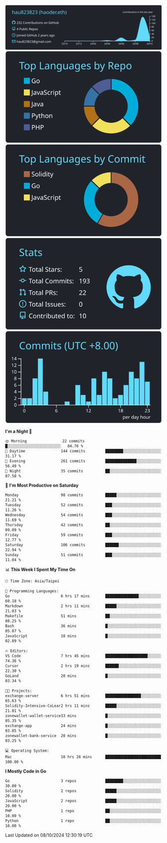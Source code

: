 [![](https://raw.githubusercontent.com/hau823823/hau823823/master/profile-summary-card-output/react/0-profile-details.svg)](https://github.com/vn7n24fzkq/github-profile-summary-cards)
[![](https://raw.githubusercontent.com/hau823823/hau823823/master/profile-summary-card-output/react/1-repos-per-language.svg)](https://github.com/vn7n24fzkq/github-profile-summary-cards) [![](https://raw.githubusercontent.com/hau823823/hau823823/master/profile-summary-card-output/react/2-most-commit-language.svg)](https://github.com/vn7n24fzkq/github-profile-summary-cards)
[![](https://raw.githubusercontent.com/hau823823/hau823823/master/profile-summary-card-output/react/3-stats.svg)](https://github.com/vn7n24fzkq/github-profile-summary-cards) [![](https://raw.githubusercontent.com/hau823823/hau823823/master/profile-summary-card-output/react/4-productive-time.svg)](https://github.com/vn7n24fzkq/github-profile-summary-cards)

<!--START_SECTION:waka-->
**I'm a Night 🦉** 

```text
🌞 Morning                22 commits          █░░░░░░░░░░░░░░░░░░░░░░░░   04.76 % 
🌆 Daytime                144 commits         ████████░░░░░░░░░░░░░░░░░   31.17 % 
🌃 Evening                261 commits         ██████████████░░░░░░░░░░░   56.49 % 
🌙 Night                  35 commits          ██░░░░░░░░░░░░░░░░░░░░░░░   07.58 % 
```
📅 **I'm Most Productive on Saturday** 

```text
Monday                   98 commits          █████░░░░░░░░░░░░░░░░░░░░   21.21 % 
Tuesday                  52 commits          ███░░░░░░░░░░░░░░░░░░░░░░   11.26 % 
Wednesday                54 commits          ███░░░░░░░░░░░░░░░░░░░░░░   11.69 % 
Thursday                 42 commits          ██░░░░░░░░░░░░░░░░░░░░░░░   09.09 % 
Friday                   59 commits          ███░░░░░░░░░░░░░░░░░░░░░░   12.77 % 
Saturday                 106 commits         ██████░░░░░░░░░░░░░░░░░░░   22.94 % 
Sunday                   51 commits          ███░░░░░░░░░░░░░░░░░░░░░░   11.04 % 
```


📊 **This Week I Spent My Time On** 

```text
🕑︎ Time Zone: Asia/Taipei

💬 Programming Languages: 
Go                       6 hrs 17 mins       ███████████████░░░░░░░░░░   60.18 % 
Markdown                 2 hrs 11 mins       █████░░░░░░░░░░░░░░░░░░░░   21.03 % 
Makefile                 51 mins             ██░░░░░░░░░░░░░░░░░░░░░░░   08.25 % 
Bash                     36 mins             █░░░░░░░░░░░░░░░░░░░░░░░░   05.87 % 
JavaScript               18 mins             █░░░░░░░░░░░░░░░░░░░░░░░░   02.89 % 

🔥 Editors: 
VS Code                  7 hrs 45 mins       ███████████████████░░░░░░   74.36 % 
Cursor                   2 hrs 19 mins       ██████░░░░░░░░░░░░░░░░░░░   22.30 % 
GoLand                   20 mins             █░░░░░░░░░░░░░░░░░░░░░░░░   03.34 % 

🐱‍💻 Projects: 
exchange-server          6 hrs 51 mins       ████████████████░░░░░░░░░   65.63 % 
Solidity-Intensive-CoLear2 hrs 11 mins       █████░░░░░░░░░░░░░░░░░░░░   21.01 % 
zonewallet-wallet-service33 mins             █░░░░░░░░░░░░░░░░░░░░░░░░   05.35 % 
exchange-app             24 mins             █░░░░░░░░░░░░░░░░░░░░░░░░   03.85 % 
zonewallet-bank-service  20 mins             █░░░░░░░░░░░░░░░░░░░░░░░░   03.25 % 

💻 Operating System: 
Mac                      10 hrs 26 mins      █████████████████████████   100.00 % 
```

**I Mostly Code in Go** 

```text
Go                       3 repos             ████████░░░░░░░░░░░░░░░░░   30.00 % 
Solidity                 2 repos             █████░░░░░░░░░░░░░░░░░░░░   20.00 % 
JavaScript               2 repos             █████░░░░░░░░░░░░░░░░░░░░   20.00 % 
PHP                      1 repo              ██░░░░░░░░░░░░░░░░░░░░░░░   10.00 % 
Python                   1 repo              ██░░░░░░░░░░░░░░░░░░░░░░░   10.00 % 
```




 Last Updated on 08/10/2024 12:30:19 UTC
<!--END_SECTION:waka-->
